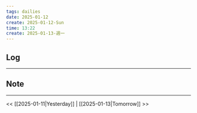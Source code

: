 ```yaml
---
tags: dailies  
date: 2025-01-12
create: 2025-01-12-Sun
time: 13:22
create: 2025-01-13-週一
---
```

## Log
---


## Note
---


<< [[2025-01-11|Yesterday]] | [[2025-01-13|Tomorrow]] >>